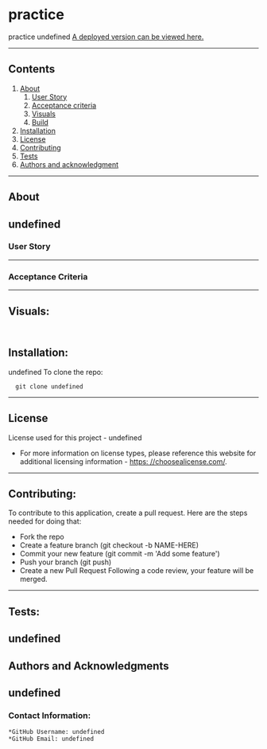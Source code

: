 
  
  # practice
  practice
  undefined
  [A deployed version can be viewed here.](undefined)
  
---
  ## Contents
  1. [About](#about)
      1. [User Story](#user%20story)
      2. [Acceptance criteria](#acceptance%20criteria)
      3. [Visuals](#visuals)
      4. [Build](#build)
  2. [Installation](#installation)
  3. [License](#license)
  4. [Contributing](#contributing)
  5. [Tests](#tests)
  6. [Authors and acknowledgment](#authors%20and%20acknowledgment)
---
  ## About
  undefined
---
  ### User Story
  
---
  ### Acceptance Criteria
  
  
---
  ## Visuals:
  ![]()
---
  ## Installation:
  undefined
  To clone the repo:
  
      git clone undefined
  
---
  ## License
  License used for this project - undefined
  * For more information on license types, please reference this website
  for additional licensing information - [https: //choosealicense.com/](https://choosealicense.com/).
---
  ## Contributing:
  
  To contribute to this application, create a pull request.
  Here are the steps needed for doing that:
  - Fork the repo
  - Create a feature branch (git checkout -b NAME-HERE)
  - Commit your new feature (git commit -m 'Add some feature')
  - Push your branch (git push)
  - Create a new Pull Request
  Following a code review, your feature will be merged.
---
  ## Tests:
  undefined
---
  ## Authors and Acknowledgments
  undefined
---
  ### Contact Information:
    *GitHub Username: undefined
    *GitHub Email: undefined
  
